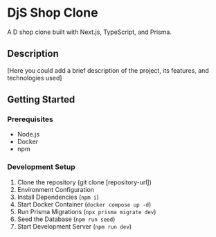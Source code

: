# DjS Shop Clone

A D shop clone built with Next.js, TypeScript, and Prisma.

## Description

[Here you could add a brief description of the project, its features, and technologies used]

## Getting Started

### Prerequisites

- Node.js
- Docker
- npm

### Development Setup

1. Clone the repository (git clone [repository-url])
2. Environment Configuration
3. Install Dependencies (```npm i```)
4. Start Docker Container (```docker compose up -d```)
5. Run Prisma Migrations (```npx prisma migrate dev```)
6. Seed the Database (```npm run seed```)
7. Start Development Server (```npm run dev```)

